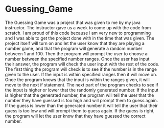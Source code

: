 # Guessing_Game
The Guessing Game was a project that was given to me by my java instructor. The instructor gave us a week to come up with the code from scratch. I am proud of this code because I am very new to programming and I was able to get the project done with in the time that was given.  The project itself will turn on and let the user know that they are playing a number game, and that the program will generate a random number between 1 and 100. Then the program will prompt the user to choose a number between the specified number ranges.  Once the user has input their answer, the program will check the user input with the rest of the code. The first thing the program will check is to see if the number is in the range given to the user.  If the input is within specified ranges then it will move on. Once the program knows that the input is within the ranges given, it will move to the next if statement.  The next part of the program checks to see if the input is higher or lower that the randomly generated number. If the input is higher that the generated number, the program will tell the user that the number they have guessed is too high and will prompt them to guess again.  If the guess is lower than the generated number it will tell the user that their guess is too low and will prompt them to guess again. If the guess is right, the program will let the user know that they have guessed the correct number.   
